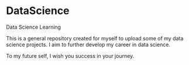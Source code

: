 # DataScience
Data Science Learning

This is a general repository created for myself to upload some of my data science projects. I aim to further develop my career in data science.

To my future self, I wish you success in your journey.
